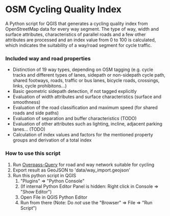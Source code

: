 # OSM Cycling Quality Index
A Python script for QGIS that generates a cycling quality index from OpenStreetMap data for every way segment. The type of way, width and surface attributes, characteristics of parallel roads and a few other attributes are processed and an index value from 0 to 100 is calculated, which indicates the suitability of a way/road segment for cycle traffic.

### Included way and road properties
* Distinction of 19 way types, depending on OSM tagging (e.g. cycle tracks and different types of lanes, sidepath or non-sidepath cycle path, shared footways, roads, traffic or bus lanes, bicycle roads, crossings, links, cycle prohibitons...)
* Basic geometric sidepath detection, if not tagged explicitly
* Evaluation of width attributes and surface characteristics (surface and smoothness)
* Evaluation of the road classification and maximum speed (for shared roads and side paths)
* Evaluation of separation and buffer characteristics (TODO)
* Evaluation of other attributes such as lighting, incline, adjacent parking lanes... (TODO)
* Calculation of index values and factors for the mentioned property groups and derivation of a total index

### How to use this script
1. Run [Overpass-Query](https://overpass-turbo.eu/s/1G3t) for road and way network suitable for cycling 
2. Export result as GeoJSON to 'data/way_import.geojson'
3. Run this python script in QGIS
   1. "Plugins" => "Python Console"
   1. (If internal Python Editor Panel is hidden: Right click in Console => "Show Editor")
   1. Open File in QGIS Python Editor
   1. Run from there (Note: Do _not_ use the "Browser" => File => "Run Script")
